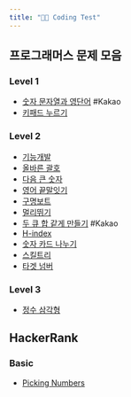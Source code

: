 ```yaml
---
title: "👩‍💻 Coding Test"
---
```


## 프로그래머스 문제 모음

### Level 1
- [숫자 문자열과 영단어](notes/숫자%20문자열과%20영단어.md) #Kakao 
- [키패드 누르기](notes/키패드%20누르기.md)

### Level 2
- [기능개발](notes/기능개발.md)
- [올바른 괄호](notes/올바른%20괄호.md)
- [다음 큰 숫자](notes/다음%20큰%20숫자.md)
- [영어 끝말잇기](notes/영어%20끝말잇기.md)
- [구명보트](notes/구명보트.md)
- [멀리뛰기](notes/멀리뛰기.md)
- [두 큐 합 같게 만들기](notes/두%20큐%20합%20같게%20만들기.md) #Kakao 
- [H-index](notes/H-index.md)
- [숫자 카드 나누기](notes/숫자%20카드%20나누기.md)
- [스킬트리](notes/스킬트리.md)
- [타겟 넘버](notes/타겟%20넘버.md)

### Level 3
- [정수 삼각형](notes/정수%20삼각형.md)


## HackerRank

### Basic
- [Picking Numbers](notes/Picking%20Numbers.md)